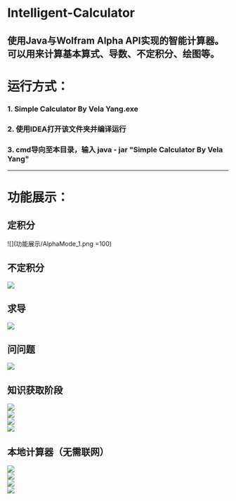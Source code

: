 # Intelligent-Calculator
使用Java与Wolfram Alpha API实现的智能计算器。  
可以用来计算基本算式、导数、不定积分、绘图等。  
---
# 运行方式：  
### 1. Simple Calculator By Vela Yang.exe  
### 2. 使用IDEA打开该文件夹并编译运行  
### 3. cmd导向至本目录，输入 java - jar "Simple Calculator By Vela Yang"  

---

# 功能展示：  
## 定积分  
![](功能展示/AlphaMode_1.png =100)  
## 不定积分  
![](/功能展示/AlphaMode_2.png#pic_center)  
## 求导  
![](/功能展示/AlphaMode_3.png#pic_center)  
## 问问题  
![](/功能展示/AlphaMode_4.png#pic_center)  
## 知识获取阶段  
![](/功能展示/KnowledgeMode_1.png#pic_center)  
![](/功能展示/KnowledgeMode_2.png#pic_center)  
![](/功能展示/KnowledgeMode_3.png#pic_center)  
![](./功能展示/KnowledgeMode_4.png#pic_center)  
## 本地计算器（无需联网）  
![](./功能展示/LocalMode_1.png#pic_center)  
![](./功能展示/LocalMode_2.png#pic_center)  
![](./功能展示/LocalMode_3.png#pic_center)  
![](./功能展示/LocalMode_4.png#pic_center)  

 
